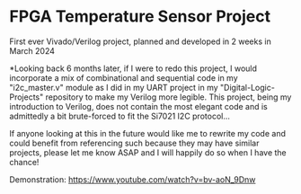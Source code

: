 # FPGA Temperature Sensor Project

First ever Vivado/Verilog project, planned and developed in 2 weeks in March 2024

*Looking back 6 months later, if I were to redo this project, I would incorporate a mix of combinational and sequential code in my "i2c_master.v" module as I did in my UART project in my "Digital-Logic-Projects" repository to make my Verilog more legible. This project, being my introduction to Verilog, does not contain the most elegant code and is admittedly a bit brute-forced to fit the Si7021 I2C protocol...

If anyone looking at this in the future would like me to rewrite my code and could benefit from referencing such because they may have similar projects, please let me know ASAP and I will happily do so when I have the chance!

Demonstration:
https://www.youtube.com/watch?v=bv-aoN_9Dnw
